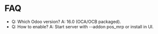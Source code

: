 # FAQ

- Q: Which Odoo version? A: 16.0 (OCA/OCB packaged).
- Q: How to enable? A: Start server with --addon pos_mrp or install in UI.
